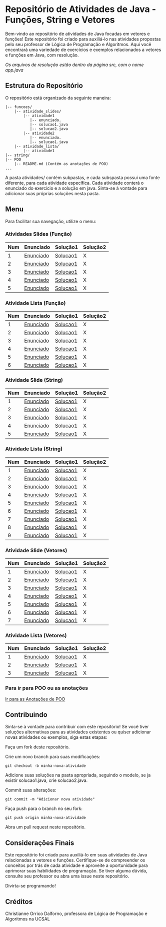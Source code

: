 # Repositório de Atividades de Java - Funções, String e Vetores
Bem-vindo ao repositório de atividades de Java focadas em vetores e funções! Este repositório foi criado para auxiliá-lo nas atividades propostas pelo seu professor de Lógica de Programação e Algoritmos. Aqui você encontrará uma variedade de exercícios e exemplos relacionados a vetores e funções em Java, com resolução. <br>

*Os arquivos de resolução estão dentro da página src, com o nome app.java*

## Estrutura do Repositório
O repositório está organizado da seguinte maneira:

```
|-- funcoes/
    |-- atividade_slides/
        |-- atividade1
           |-- enunciado.
           |-- solucao1.java
           |-- solucao2.java
        |-- atividade2
           |-- enunciado.
           |-- solucao1.java
    |-- atividade_lista/
        |-- atividade1
|-- string/
|-- POO
    |-- README.md (Contém as anotações de POO)
...
```
A pasta atividades/ contém subpastas, e cada subspasta possui uma fonte diferente, para cada atividade específica. Cada atividade conterá o enunciado do exercício e a solução em java. Sinta-se à vontade para adicionar suas próprias soluções nesta pasta.

## Menu
Para facilitar sua navegação, utilize o menu:

### Atividades Slides (Função)
Num | Enunciado | Solução1 | Solução2 
---|---|---|---
1 | [Enunciado](funcoes/atividades_slides/atividade1/enunciado.md) | [Solucao1](funcoes/atividades_slides/atividade1/solucao1/src/App.java) | X
2 | [Enunciado](funcoes/atividades_slides/atividade2/enunciado.md) | [Solucao1](funcoes/atividades_slides/atividade2/solucao1/src/App.java) | X
3 | [Enunciado](funcoes/atividades_slides/atividade3/enunicado.png) | [Solucao1](funcoes/atividades_slides/atividade3/solucao1/src/App.java) | X
4 | [Enunciado](funcoes/atividades_slides/atividade4/enunciado.md) | [Solucao1](funcoes/atividades_slides/atividade4/solucao1/src/App.java) | X
5 | [Enunciado](funcoes/atividades_slides/atividade5/enunciado.png) | [Solucao1](funcoes/atividades_slides/atividade5/solucao1/src/App.java) | X
### Atividade Lista (Função)
Num | Enunciado | Solução1 | Solução2 
---|---|---|---
1 | [Enunciado](funcoes/atividades_lista/atividade1/enunciado.md) | [Solucao1](funcoes/atividades_lista/atividade1/solucao1/src/App.java) | X
2 | [Enunciado](funcoes/atividades_lista/atividade2/enunciado.md) | [Solucao1](funcoes/atividades_lista/atividade2/solucao1/src/App.java) | X
3 | [Enunciado](funcoes/atividades_lista/atividade3/enunciado.md) | [Solucao1](funcoes/atividades_lista/atividade3/solucao1/src/App.java) | X
4 | [Enunciado](funcoes/atividades_lista/atividade4/enunciado.md) | [Solucao1](funcoes/atividades_lista/atividade4/solucao1/src/App.java) | X
5 | [Enunciado](funcoes/atividades_lista/atividade5/enunciado.md) | [Solucao1](funcoes/atividades_lista/atividade5/solucao1/src/App.java) | X
6 | [Enunciado](funcoes/atividades_lista/atividade6/enunciado.md) | [Solucao1](funcoes/atividades_lista/atividade6/solucao1/src/App.java) | X
### Atividade Slide (String)
Num | Enunciado | Solução1 | Solução2 
---|---|---|---
1 | [Enunciado](string/atividades_slides/atividade1/enunciado.md) | [Solucao1](string/atividades_slides/atividade1/solucao1/src/App.java) | X
2 | [Enunciado](string/atividades_slides/atividade2/enunciado.md) | [Solucao1](string/atividades_slides/atividade2/solucao1/src/App.java) | X
3 | [Enunciado](string/atividades_slides/atividade3/enunciado.md) | [Solucao1](string/atividades_slides/atividade3/solucao1/src/App.java) | X
4 | [Enunciado](string/atividades_slides/atividade4/enunciado.md) | [Solucao1](string/atividades_slides/atividade4/solucao1/src/App.java) | X
5 | [Enunciado](string/atividades_slides/atividade5/enunciado.md) | [Solucao1](string/atividades_slides/atividade5/solucao1/src/App.java) | X

### Atividade Lista (String)
Num | Enunciado | Solução1 | Solução2 
---|---|---|---
1 | [Enunciado](string/atividades_lista/atividade1/enunciado.md) | [Solucao1](string/atividades_lista/atividade1/solucao1/src/App.java) | X
2 | [Enunciado](string/atividades_lista/atividade2/enunciado.md) | [Solucao1](string/atividades_lista/atividade2/solucao1/src/App.java) | X
3 | [Enunciado](string/atividades_lista/atividade3/enunciado.md) | [Solucao1](string/atividades_lista/atividade3/solucao1/src/App.java) | X
4 | [Enunciado](string/atividades_lista/atividade4/enunciado.md) | [Solucao1](string/atividades_lista/atividade4/solucao1/src/App.java) | X
5 | [Enunciado](string/atividades_lista/atividade5/enunciado.md) | [Solucao1](string/atividades_lista/atividade5/solucao1/src/App.java) | X
6 | [Enunciado](string/atividades_lista/atividade6/enunciado.md) | [Solucao1](string/atividades_lista/atividade6/solucao1/src/App.java) | X
7 | [Enunciado](string/atividades_lista/atividade7/enunciado.md) | [Solucao1](string/atividades_lista/atividade7/solucao1/src/App.java) | X
8 | [Enunciado](string/atividades_lista/atividade8/enunciado.md) | [Solucao1](string/atividades_lista/atividade8/solucao1/src/App.java) | X
9 | [Enunciado](string/atividades_lista/atividade9/enunciado.md) | [Solucao1](string/atividades_lista/atividade9/solucao1/src/App.java) | X

### Atividade Slide (Vetores)
Num | Enunciado | Solução1 | Solução2 
---|---|---|---
1 | [Enunciado](vetor/atividades_slides/atividade1/enunciado.md) | [Solucao1](vetor/atividades_slides/atividade1/solucao1/src/App.java) | X
2 | [Enunciado](vetor/atividades_slides/atividade2/enunciado.md) | [Solucao1](vetor/atividades_slides/atividade2/solucao1/src/App.java) | X
3 | [Enunciado](vetor/atividades_slides/atividade3/enunciado.md) | [Solucao1](vetor/atividades_slides/atividade3/solucao1/src/App.java) | X
4 | [Enunciado](vetor/atividades_slides/atividade4/enunciado.md) | [Solucao1](vetor/atividades_slides/atividade4/solucao1/src/App.java) | X
5 | [Enunciado](vetor/atividades_slides/atividade5/enunciado.md) | [Solucao1](vetor/atividades_slides/atividade5/solucao1/src/App.java) | X
6 | [Enunciado](vetor/atividades_slides/atividade6/enunciado.md) | [Solucao1](vetor/atividades_slides/atividade6/solucao1/src/App.java) | X
7 | [Enunciado](vetor/atividades_slides/atividade7/enunciado.md) | [Solucao1](vetor/atividades_slides/atividade7/solucao1/src/App.java) | X
### Atividade Lista (Vetores)
Num | Enunciado | Solução1 | Solução2 
---|---|---|---
1 | [Enunciado](vetor/atividades_lista/atividade1/enunciado.md) | [Solucao1](vetor/atividades_lista/atividade1/solucao1/src/App.java) | X
2 | [Enunciado](vetor/atividades_lista/atividade2/enunciado.md) | [Solucao1](vetor/atividades_lista/atividade2/solucao1/src/App.java) | X
3 | [Enunciado](vetor/atividades_lista/atividade3/enunciado.md) | [Solucao1](vetor/atividades_lista/atividade3/solucao1/src/App.java) | X

### Para ir para POO ou as anotações
 [Ir para as Anotações de POO](POO/README.md)

## Contribuindo
Sinta-se à vontade para contribuir com este repositório! Se você tiver soluções alternativas para as atividades existentes ou quiser adicionar novas atividades ou exemplos, siga estas etapas:

Faça um fork deste repositório.

Crie um novo branch para suas modificações:
```
git checkout -b minha-nova-atividade
```
Adicione suas soluções na pasta apropriada, seguindo o modelo, se ja existir solucao1.java, crie solucao2.java.

Commit suas alterações:
```
git commit -m "Adicionar nova atividade"  
```
Faça push para o branch no seu fork:
```
git push origin minha-nova-atividade
```
Abra um pull request neste repositório.

## Considerações Finais
Este repositório foi criado para auxiliá-lo em suas atividades de Java relacionadas a vetores e funções. Certifique-se de compreender os conceitos por trás de cada atividade e aproveite a oportunidade para aprimorar suas habilidades de programação. Se tiver alguma dúvida, consulte seu professor ou abra uma issue neste repositório.

Divirta-se programando!

## Créditos
Christianne Orrico Dalforno, professora de Lógica de Programação e Algoritmos na UCSAL
